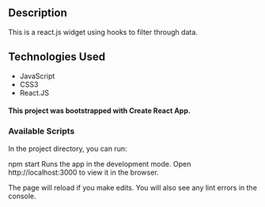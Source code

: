 ## Description
This is a react.js widget using hooks to filter through data.

## Technologies Used
* JavaScript
* CSS3
* React.JS

#### This project was bootstrapped with Create React App.

### Available Scripts
In the project directory, you can run:

npm start
Runs the app in the development mode.
Open http://localhost:3000 to view it in the browser.

The page will reload if you make edits.
You will also see any lint errors in the console.
